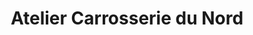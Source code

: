 ---
title: "Atelier Carrosserie du Nord"
url: /perenchies/atelier-carrosserie-du-nord/
shop: réparation de voitures
---